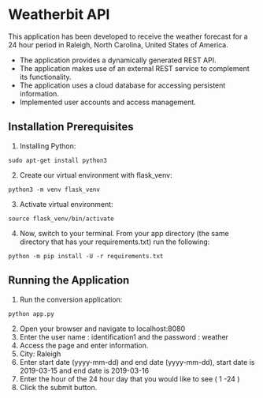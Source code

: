 <h1>Weatherbit API</h1>

This application has been developed to receive the weather forecast for a 24 hour period in Raleigh, North Carolina, United States of America.
- The application provides a dynamically generated REST API.
- The application makes use of an external REST service to complement its functionality.
- The application uses a cloud database for accessing persistent information.
- Implemented user accounts and access management.
 
## **Installation Prerequisites**

1. Installing Python:
```
sudo apt-get install python3
```
2. Create our virtual environment with flask_venv:
```
python3 -m venv flask_venv
```
3. Activate virtual environment:
```
source flask_venv/bin/activate
```
4. Now, switch to your terminal. From your app directory (the same directory that has your requirements.txt) run the following:
```
python -m pip install -U -r requirements.txt
```
## **Running the Application**

1. Run the conversion application:
```
python app.py
```
2. Open your browser and navigate to localhost:8080
3. Enter the user name : identification1 and the password : weather 
4. Access the page and enter information.
5. City: Raleigh 
6. Enter start date (yyyy-mm-dd) and end date (yyyy-mm-dd), start date is 2019-03-15 and end date is 2019-03-16 
7. Enter the hour of the 24 hour day that you would like to see ( 1 -24 ) 
7. Click the submit button.

